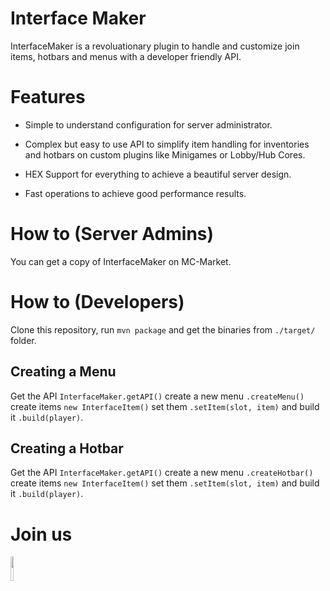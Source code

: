 # Interface Maker

InterfaceMaker is a revoluationary plugin to handle and customize join items, hotbars and menus with a developer friendly API.

# Features

* Simple to understand configuration for server administrator.

* Complex but easy to use API to simplify item handling for inventories and hotbars on custom plugins like Minigames or Lobby/Hub Cores.

* HEX Support for everything to achieve a beautiful server design.

* Fast operations to achieve good performance results.

# How to (Server Admins)

You can get a copy of InterfaceMaker on MC-Market.

# How to (Developers)

Clone this repository, run `mvn package` and get the binaries from `./target/` folder.

## Creating a Menu

Get the API `InterfaceMaker.getAPI()` create a new menu `.createMenu()` create items `new InterfaceItem()` set them `.setItem(slot, item)` and build it `.build(player)`.

## Creating a Hotbar

Get the API `InterfaceMaker.getAPI()` create a new menu `.createHotbar()` create items `new InterfaceItem()` set them `.setItem(slot, item)` and build it `.build(player)`.

# Join us

<a href="https://discord.gg/gF36AT3"><img src="https://discord.com/assets/4ff060e44afc171e9622fbe589c2c09e.png" width=10% height=10%><img/><a/>

